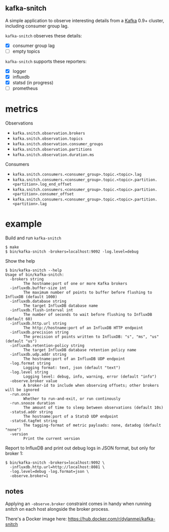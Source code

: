 kafka-snitch
------------

A simple application to observe interesting details from a [Kafka](http://kafka.apache.org) 0.9+ cluster, including consumer group lag.

`kafka-snitch` observes these details:

- [x] consumer group lag
- [ ] empty topics

`kafka-snitch` supports these reporters:

- [x] logger
- [x] influxdb
- [x] statsd (in progress)
- [ ] prometheus

# metrics

Observations

- `kafka.snitch.observation.brokers`
- `kafka.snitch.observation.topics`
- `kafka.snitch.observation.consumer_groups`
- `kafka.snitch.observation.partitions`
- `kafka.snitch.observation.duration.ms`

Consumers

- `kafka.snitch.consumers.<consumer_group>.topic.<topic>.lag`
- `kafka.snitch.consumers.<consumer_group>.topic.<topic>.partition.<partition>.log_end_offset`
- `kafka.snitch.consumers.<consumer_group>.topic.<topic>.partition.<partition>.consumer_offset`
- `kafka.snitch.consumers.<consumer_group>.topic.<topic>.partition.<partition>.lag`

# example

Build and run `kafka-snitch`

```
$ make
$ bin/kafka-snitch -brokers=localhost:9092 -log.level=debug
```

Show the help

```
$ bin/kafka-snitch --help
Usage of bin/kafka-snitch:
  -brokers string
    	The hostname:port of one or more Kafka brokers
  -influxdb.buffer-size int
    	The maximum number of points to buffer before flushing to InfluxDB (default 1000)
  -influxdb.database string
    	The target InfluxDB database name
  -influxdb.flush-interval int
    	The number of seconds to wait before flushing to InfluxDB (default 60)
  -influxdb.http.url string
    	The http://hostname:port of an InfluxDB HTTP endpoint
  -influxdb.precision string
    	The precision of points written to InfluxDB: "s", "ms", "us" (default "us")
  -influxdb.retention-policy string
    	The target InfluxDB database retention policy name
  -influxdb.udp.addr string
    	The hostname:port of an InfluxDB UDP endpoint
  -log.format string
    	Logging format: text, json (default "text")
  -log.level string
    	Logging level: debug, info, warning, error (default "info")
  -observe.broker value
    	A broker-id to include when observing offsets; other brokers will be ignored
  -run.once
    	Whether to run-and-exit, or run continously
  -run.snooze duration
    	The amount of time to sleep between observations (default 10s)
  -statsd.addr string
    	The hostname:port of a StatsD UDP endpoint
  -statsd.tagfmt string
    	The tagging-format of metric payloads: none, datadog (default "none")
  -version
    	Print the current version
```

Report to InfluxDB and print out debug logs in JSON format, but only for broker 1:

```
$ bin/kafka-snitch -brokers=localhost:9092 \
  -influxdb.http.url=http://localhost:8081 \
  -log.level=debug -log.format=json \
  -observe.broker=1
```

## notes

Applying an `-observe.broker` constraint comes in handy when running _snitch_ on each host alongside the broker process.

There's a Docker image here: https://hub.docker.com/r/dylanmei/kafka-snitch
